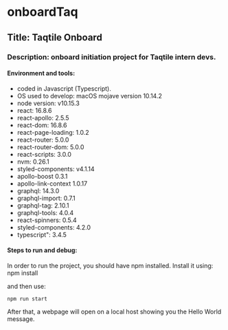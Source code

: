 # onboardTaq

## Title: Taqtile Onboard
### Description: onboard initiation project for Taqtile intern devs.

#### Environment and tools: 
+  coded in Javascript (Typescript). 
+  OS used to develop: macOS mojave version 10.14.2
+  node version: v10.15.3
+  react: 16.8.6
+  react-apollo: 2.5.5
+  react-dom: 16.8.6
+  react-page-loading: 1.0.2
+  react-router: 5.0.0
+  react-router-dom: 5.0.0
+  react-scripts: 3.0.0
+  nvm: 0.26.1
+  styled-components: v4.1.14
+  apollo-boost 0.3.1
+  apollo-link-context 1.0.17
+  graphql: 14.3.0
+  graphql-import: 0.7.1
+  graphql-tag: 2.10.1
+  graphql-tools: 4.0.4
+  react-spinners: 0.5.4
+  styled-components: 4.2.0
+  typescript": 3.4.5

#### Steps to run and debug: 
In order to run the project, you should have npm installed. Install it using:
    npm install
    
and then use:

    npm run start
    
After that, a webpage will open on a local host showing you the Hello World message.
